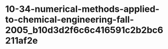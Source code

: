 # 10-34-numerical-methods-applied-to-chemical-engineering-fall-2005_b10d3d2f6c6c416591c2b2bc6211af2e